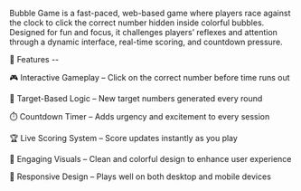 Bubble Game is a fast-paced, web-based game where players race against the clock to click the correct number hidden inside colorful bubbles. Designed for fun and focus, it challenges players’ reflexes and attention through a dynamic interface, real-time scoring, and countdown pressure.

🌟 Features --

🎮 Interactive Gameplay – Click on the correct number before time runs out

🧠 Target-Based Logic – New target numbers generated every round

⏱️ Countdown Timer – Adds urgency and excitement to every session

🏆 Live Scoring System – Score updates instantly as you play

🎨 Engaging Visuals – Clean and colorful design to enhance user experience

📱 Responsive Design – Plays well on both desktop and mobile devices
